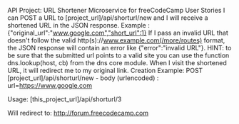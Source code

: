 API Project: URL Shortener Microservice for freeCodeCamp
User Stories
I can POST a URL to [project_url]/api/shorturl/new and I will receive a shortened URL in the JSON response. Example : {"original_url":"www.google.com","short_url":1}
If I pass an invalid URL that doesn't follow the valid http(s)://www.example.com(/more/routes) format, the JSON response will contain an error like {"error":"invalid URL"}. HINT: to be sure that the submitted url points to a valid site you can use the function dns.lookup(host, cb) from the dns core module.
When I visit the shortened URL, it will redirect me to my original link.
Creation Example:
POST [project_url]/api/shorturl/new - body (urlencoded) : url=https://www.google.com

Usage:
[this_project_url]/api/shorturl/3

Will redirect to:
http://forum.freecodecamp.com
